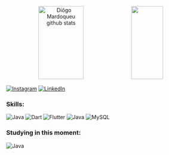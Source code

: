 
<div align="center">  
  <img width="49%" height="195px" src="https://github-readme-stats-sigma-five.vercel.app/api?username=dmardoqueu&show_icons=true&count_private=true&hide_border=true&title_color=ff91a4&icon_color=ff91a4&text_color=c9d1d9&bg_color=0d1117" alt="Diôgo Mardoqueu github stats" /> 
  <img width="41%" height="195px" src="https://github-readme-stats-sigma-five.vercel.app/api/top-langs/?username=dmardoqueu&layout=compact&hide_border=true&title_color=ff91a4&text_color=ff91a4&bg_color=0d1117" />
</div>

[![Instagram](https://img.shields.io/badge/Instagram-E4405F?style=for-the-badge&logo=instagram&logoColor=white
)](https://www.instagram.com/dmardoqueu/)
[![LinkedIn](https://img.shields.io/badge/LinkedIn-0077B5?style=for-the-badge&logo=linkedin&logoColor=white
)](https://www.linkedin.com/in/diôgo-mardoqueu-97551b203/)

### Skills:

![Java](https://img.shields.io/badge/Java-ED8B00?style=for-the-badge&logo=openjdk&logoColor=white
)
![Dart](https://img.shields.io/badge/Dart-0175C2?style=for-the-badge&logo=dart&logoColor=white
)
![Flutter](https://img.shields.io/badge/Flutter-02569B?style=for-the-badge&logo=flutter&logoColor=white
)
![Java](https://img.shields.io/badge/Figma-F24E1E?style=for-the-badge&logo=figma&logoColor=white
)
![MySQL](https://img.shields.io/badge/MySQL-005C84?style=for-the-badge&logo=mysql&logoColor=white
)
### Studying in this moment:

![Java](https://img.shields.io/badge/Figma-F24E1E?style=for-the-badge&logo=figma&logoColor=white
)
